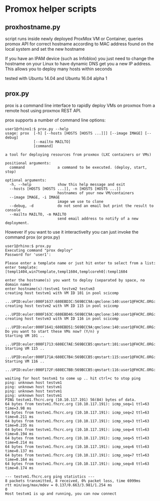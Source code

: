 Promox helper scripts
==

proxhostname.py
-- 

script runs inside newly deployed ProxMox VM or Container, queries promox API for correct hostname according to MAC address found on the local system and set the new hostname

If you have an IPAM device (such as Infoblox) you just need to change the hostname on your Linux to have dynamic DNS get you a new IP address. This allows you to deploy many hosts within seconds

tested with Ubuntu 14.04 and Ubuntu 16.04 alpha 1

prox.py
--

prox is a command line interface to rapidly deploy VMs on proxmox from a remote host using proxmox REST API.

prox supports a number of command line options:

```
user1@rhino1:$ prox.py --help
usage: prox  [-h] [--hosts [HOSTS [HOSTS ...]]] [--image IMAGE] [--debug]
             [--mailto MAILTO]
             [command]

a tool for deploying resources from proxmox (LXC containers or VMs)

positional arguments:
  command               a command to be executed. (deploy, start, stop)

optional arguments:
  -h, --help            show this help message and exit
  --hosts [HOSTS [HOSTS ...]], -n [HOSTS [HOSTS ...]]
                        hostnames of your new VM/containers
  --image IMAGE, -i IMAGE
                        image we use to clone
  --debug, -d           do not send an email but print the result to console
  --mailto MAILTO, -m MAILTO
                        send email address to notify of a new deployment.

```


However if you want to use it interactivelty you can just invoke the command prox (or prox.py)


```
user1@rhino:$ prox.py 
Executing command "prox deploy"
Password for 'user1':

Please enter a template name or just hit enter to select from a list:
enter template: [templ1404,win7template,templ1604,templcoreh0]:templ1604 

enter the hostname(s) you want to deploy (separated by space, no domain name)
enter hostname(s):testvm1 testvm2 testvm3
creating host testvm1 with VM ID 101 in pool scicomp
    ...UPID:euler:000F1637:680EBD3C:569BCC9A:qmclone:140:user1@FHCRC.ORG:
creating host testvm2 with VM ID 115 in pool scicomp
    ...UPID:euler:000F163C:680EBD46:569BCC9A:qmclone:140:user1@FHCRC.ORG:
creating host testvm3 with VM ID 116 in pool scicomp
    ...UPID:euler:000F1641:680EBD51:569BCC9A:qmclone:140:user1@FHCRC.ORG:
Do you want to start these VMs now? (Y/n) y
Starting VM 101 ..
    ...UPID:euler:000F1713:680EC7AE:569BCCB5:qmstart:101:user1@FHCRC.ORG:
Starting VM 115 ..
    ...UPID:euler:000F171A:680EC7B4:569BCCB5:qmstart:115:user1@FHCRC.ORG:
Starting VM 116 ..
    ...UPID:euler:000F172F:680EC7BB:569BCCB5:qmstart:116:user1@FHCRC.ORG:

waiting for host testvm1 to come up .. hit ctrl+c to stop ping
ping: unknown host testvm1
ping: unknown host testvm1
ping: unknown host testvm1
ping: unknown host testvm1
PING testvm1.fhcrc.org (10.10.117.191) 56(84) bytes of data.
64 bytes from testvm1.fhcrc.org (10.10.117.191): icmp_seq=1 ttl=63 time=3.98 ms
64 bytes from testvm1.fhcrc.org (10.10.117.191): icmp_seq=2 ttl=63 time=0.211 ms
64 bytes from testvm1.fhcrc.org (10.10.117.191): icmp_seq=3 ttl=63 time=0.235 ms
64 bytes from testvm1.fhcrc.org (10.10.117.191): icmp_seq=4 ttl=63 time=0.194 ms
64 bytes from testvm1.fhcrc.org (10.10.117.191): icmp_seq=5 ttl=63 time=0.214 ms
64 bytes from testvm1.fhcrc.org (10.10.117.191): icmp_seq=6 ttl=63 time=0.137 ms
64 bytes from testvm1.fhcrc.org (10.10.117.191): icmp_seq=7 ttl=63 time=0.164 ms
64 bytes from testvm1.fhcrc.org (10.10.117.191): icmp_seq=8 ttl=63 time=0.174 ms

--- testvm1.fhcrc.org ping statistics ---
8 packets transmitted, 8 received, 0% packet loss, time 6999ms
rtt min/avg/max/mdev = 0.137/0.663/3.981/1.254 ms
0
Host testvm1 is up and running, you can now connect
```
